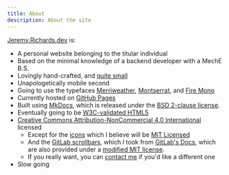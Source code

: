 ```yaml
---
title: About
description: About the site
---
```


[Jeremy.Richards.dev](https://jeremy.richards.dev) is:

* A personal website belonging to the titular individual
* Based on the minimal knowledge of a backend developer with a MechE B.S.
* Lovingly hand-crafted, and [quite small](TODO)
* Unapologetically mobile second
* Going to use the typefaces [Merriweather](https://fonts.google.com/specimen/Merriweather), [Montserrat](https://fonts.google.com/specimen/Montserrat), and [Fire Mono](https://fonts.google.com/specimen/Fira+Mono)
* Currently hosted on [GitHub Pages](https://github.com/jeremysprofile/jeremysprofile.github.io)
* Built using [MkDocs](https://www.mkdocs.org/), which is released under the [BSD 2-clause license](https://github.com/mkdocs/mkdocs/blob/master/LICENSE).
* Eventually going to be [W3C-validated HTML5](https://validator.w3.org/nu/?doc=https%3A%2F%2Fjeremy.richards.dev%2F)
* [Creative Commons Attribution-NonCommercial 4.0 International](https://creativecommons.org/licenses/by-nc/4.0/) licensed
    * Except for the [icons]() which I believe will be [MIT Licensed]()
    * And the [GitLab scrollbars](), which I took from [GitLab's Docs](https://gitlab.com/gitlab-org/gitlab-docs), which are also provided under a [modified MIT license](https://gitlab.com/gitlab-org/gitlab-docs/-/blob/master/LICENSE).
    * If you really want, you can [contact me](https://jeremy.richards.dev/contact) if you'd like a different one
* Slow going
